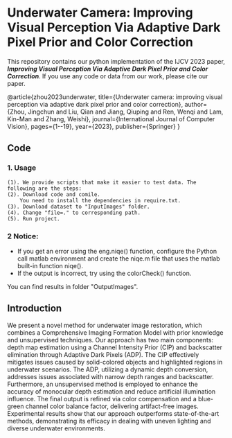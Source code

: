 # Underwater Camera: Improving Visual Perception Via Adaptive Dark Pixel Prior and Color Correction

This repository contains our python implementation of the IJCV 2023 paper, ***Improving Visual Perception Via Adaptive Dark
Pixel Prior and Color Correction***. If you use any code or data from our work, please cite our paper.

@article{zhou2023underwater,
  title={Underwater camera: improving visual perception via adaptive dark pixel prior and color correction},
  author={Zhou, Jingchun and Liu, Qian and Jiang, Qiuping and Ren, Wenqi and Lam, Kin-Man and Zhang, Weishi},
  journal={International Journal of Computer Vision},
  pages={1--19},
  year={2023},
  publisher={Springer}
}

## Code

### 1. Usage
	
	(1). We provide scripts that make it easier to test data. The following are the steps:
	(2). Download code and comile.
		You need to install the dependencies in require.txt.
	(3). Download dataset to "InputImages" folder.
	(4). Change "file=." to corresponding path.
	(5). Run project.


### 2 Notice:
* If you get an error using the eng.niqe() function, configure the Python call matlab environment and create the niqe.m file that uses the matlab built-in function niqe().
* If the output is incorrect, try using the colorCheck() function.
	
You can find results in folder "OutputImages".

  




## Introduction
We present a novel method for underwater image restoration, which combines a Comprehensive Imaging Formation Model with 
prior knowledge and unsupervised techniques. Our approach has two main components: depth map estimation using a
Channel Intensity Prior (CIP) and backscatter elimination through Adaptive Dark Pixels (ADP). The CIP effectively mitigates
issues caused by solid-colored objects and highlighted regions in underwater scenarios. The ADP, utilizing a dynamic depth
conversion, addresses issues associated with narrow depth ranges and backscatter. Furthermore, an unsupervised method is
employed to enhance the accuracy of monocular depth estimation and reduce artificial illumination influence. The final output
is refined via color compensation and a blue-green channel color balance factor, delivering artifact-free images. Experimental
results show that our approach outperforms state-of-the-art methods, demonstrating its efficacy in dealing with uneven lighting
and diverse underwater environments.
